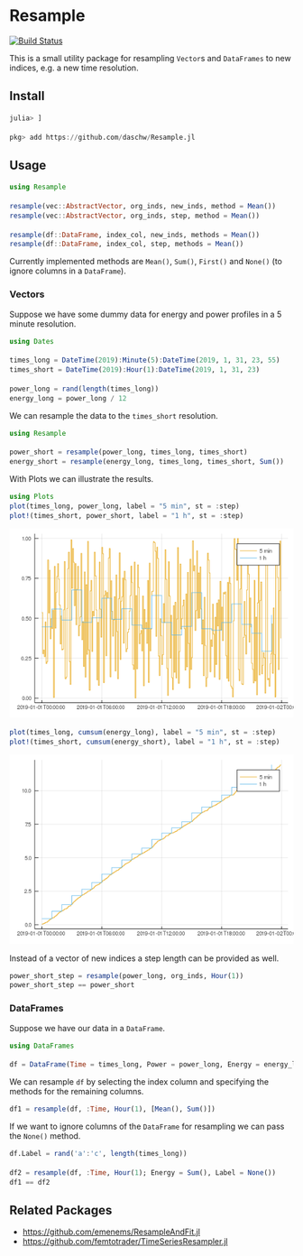 # Resample

[![Build Status](https://travis-ci.com/daschw/Resample.jl.svg?branch=master)](https://travis-ci.com/daschw/Resample.jl)

This is a small utility package for resampling `Vector`s and `DataFrames` to new indices, e.g. a new time resolution.

## Install

```julia
julia> ]

pkg> add https://github.com/daschw/Resample.jl
```

## Usage

```julia
using Resample

resample(vec::AbstractVector, org_inds, new_inds, method = Mean())
resample(vec::AbstractVector, org_inds, step, method = Mean())

resample(df::DataFrame, index_col, new_inds, methods = Mean())
resample(df::DataFrame, index_col, step, methods = Mean())
```

Currently implemented methods are `Mean()`, `Sum()`, `First()` and `None()` (to ignore columns in a `DataFrame`).

### Vectors

Suppose we have some dummy data for energy and power profiles in a 5 minute resolution.
```julia
using Dates

times_long = DateTime(2019):Minute(5):DateTime(2019, 1, 31, 23, 55)
times_short = DateTime(2019):Hour(1):DateTime(2019, 1, 31, 23)

power_long = rand(length(times_long))
energy_long = power_long / 12
```

We can resample the data to the `times_short` resolution.
```julia
using Resample

power_short = resample(power_long, times_long, times_short)
energy_short = resample(energy_long, times_long, times_short, Sum())
```

With Plots we can illustrate the results.
```julia
using Plots
plot(times_long, power_long, label = "5 min", st = :step)
plot!(times_short, power_short, label = "1 h", st = :step)
```
![](plots/power.png)

```julia
plot(times_long, cumsum(energy_long), label = "5 min", st = :step)
plot!(times_short, cumsum(energy_short), label = "1 h", st = :step)
```
![](plots/energy.png)

Instead of a vector of new indices a step length can be provided as well.
```julia
power_short_step = resample(power_long, org_inds, Hour(1))
power_short_step == power_short
```

### DataFrames

Suppose we have our data in a `DataFrame`.
```julia
using DataFrames

df = DataFrame(Time = times_long, Power = power_long, Energy = energy_long)
```

We can resample `df` by selecting the index column and specifying the methods for the remaining columns.
```julia
df1 = resample(df, :Time, Hour(1), [Mean(), Sum()])
```

If we want to ignore columns of the `DataFrame` for resampling we can pass the `None()` method.
```julia
df.Label = rand('a':'c', length(times_long))

df2 = resample(df, :Time, Hour(1); Energy = Sum(), Label = None())
df1 == df2
```

## Related Packages

- https://github.com/emenems/ResampleAndFit.jl
- https://github.com/femtotrader/TimeSeriesResampler.jl
